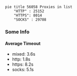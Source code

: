 
```mermaid
pie title 56058 Proxies in list
    "HTTP" : 25152
    "HTTPS": 8014
    "SOCKS" : 29708
```

### Some Info
#### Average Timeout

- mixed: 3.6s
- http: 1.8s
- https: 8.2s
- socks: 5.1s